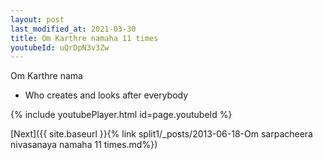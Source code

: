 ```yaml
---
layout: post
last_modified_at: 2021-03-30
title: Om Karthre namaha 11 times
youtubeId: uQrDpN3v3Zw
---
```

 
 
Om Karthre nama 
 
 -  Who creates and looks after everybody 
 
  
 
  
 
 
 
 
 
 


{% include youtubePlayer.html id=page.youtubeId %}
 
[Next]({{ site.baseurl }}{% link  split1/_posts/2013-06-18-Om sarpacheera nivasanaya namaha 11 times.md%})
 
